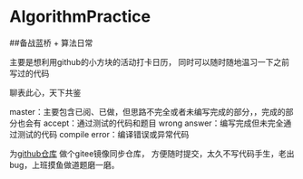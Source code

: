 # AlgorithmPractice

##备战蓝桥 + 算法日常

主要是想利用github的小方块的活动打卡日历，
同时可以随时随地温习一下之前写过的代码

聊表此心，天下共鉴

master：主要包含已阅、已做，但思路不完全或者未编写完成的部分，，完成的部分也会有
accept：通过测试的代码和题目
wrong answer：编写完成但未完全通过测试的代码
compile error：编译错误或异常代码

为[github仓库](https://github.com/0jiejie0/AlgorithmPractice.git)
做个gitee镜像同步仓库，
方便随时提交，太久不写代码手生，老出bug，上班摸鱼做道题磨一磨。
